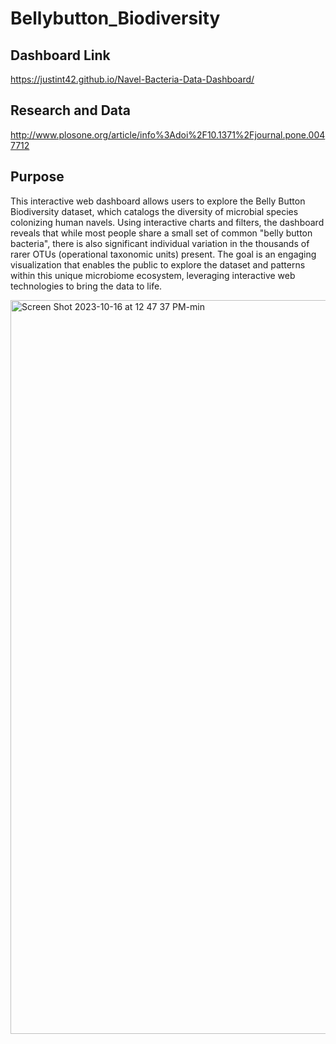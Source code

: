 # Bellybutton_Biodiversity

## Dashboard Link

https://justint42.github.io/Navel-Bacteria-Data-Dashboard/

## Research and Data

http://www.plosone.org/article/info%3Adoi%2F10.1371%2Fjournal.pone.0047712

## Purpose 

This interactive web dashboard allows users to explore the Belly Button Biodiversity dataset, which catalogs the diversity of microbial species colonizing human navels. Using interactive charts and filters, the dashboard reveals that while most people share a small set of common "belly button bacteria", there is also significant individual variation in the thousands of rarer OTUs (operational taxonomic units) present. The goal is an engaging visualization that enables the public to explore the dataset and patterns within this unique microbiome ecosystem, leveraging interactive web technologies to bring the data to life.

<img width="1174" alt="Screen Shot 2023-10-16 at 12 47 37 PM-min" src="https://github.com/justint42/Navel-Bacteria-Data-Dashboard/assets/106895220/a73b63b4-6f42-4811-8275-c0a2b924a448">
